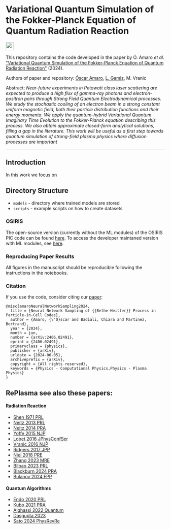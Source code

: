 Variational Quantum Simulation of the Fokker-Planck Equation of Quantum Radiation Reaction
=============================================================================================================================

<a href="https://arxiv.org/abs/2406.02491" style='vertical-align:middle; display:inline;'><img
							src="https://img.shields.io/badge/plasm--ph-arXiv%3A2406.02491-B31B1B.svg" class="plain" style="height:25px;" /></a>

This repository contains the code developed in the paper by Ó. Amaro _et al._ ["Variational Quantum Simulation of the Fokker-Planck Equation of Quantum Radiation Reaction"](https://arxiv.org/abs/2406.02491) (2024).

Authors of paper and repository: [Óscar Amaro](https://github.com/OsAmaro), [L. Gamiz](https://github.com/linigoga), M. Vranic

Abstract: _Near-future experiments in Petawatt class laser scattering are expected to produce a high flux of gamma-ray photons and electron-positron pairs through Strong Field Quantum Electrodynamical processes. We study the stochastic cooling of an electron beam in a strong constant uniform magnetic field, both their particle distribution functions and their energy momenta. We apply the quantum-hybrid Variational Quantum Imaginary Time Evolution to the Fokker-Planck equation describing this process. We also obtain approximate closed-form analytical solutions, filling a gap in the literature. This work will be useful as a first step towards quantum simulation of strong-field plasma physics where diffusion processes are important_

---


## Introduction

In this work we focus on


## Directory Structure

- ```models``` - directory where trained models are stored
- ```scripts``` - example scripts on how to create datasets

### OSIRIS

The open-source version (currently without the ML modules) of the OSIRIS PIC code can be found [here](https://osiris-code.github.io/). To access the developer maintaned version with ML modules, see [here](https://epp.tecnico.ulisboa.pt/osiris/).



### Reproducing Paper Results

All figures in the manuscript should be reproducible following the instructions in the notebooks.



### Citation

If you use the code, consider citing our [paper](https://arxiv.org/abs/2406.02491):

```
@misc{amaroNeuralNetworkSampling2024,
  title = {Neural Network Sampling of {{Bethe-Heitler}} Process in Particle-in-Cell Codes},
  author = {Amaro, {\'O}scar and Badiali, Chiara and Martinez, Bertrand},
  year = {2024},
  month = jun,
  number = {arXiv:2406.02491},
  eprint = {2406.02491},
  primaryclass = {physics},
  publisher = {arXiv},
  urldate = {2024-06-05},
  archiveprefix = {arXiv},
  copyright = {All rights reserved},
  keywords = {Physics - Computational Physics,Physics - Plasma Physics}
}
```

## RePlasma see also these papers:
#### Radiation Reaction
- [Shen 1971 PRL](https://github.com/RePlasma/PhysRevLett.28.455)
- [Neitz 2013 PRL](https://github.com/RePlasma/PhysRevLett.111.054802)
- [Neitz 2014 PRA](https://github.com/RePlasma/PhysRevA.90.022102)
- [Yoffe 2015 NJP](https://github.com/RePlasma/Yoffe_2015_New_J._Phys._17_053025)
- [Lobet 2016 JPhysConfSer](https://github.com/RePlasma/Lobet_2016_J._Phys.-_Conf._Ser._688_012058)
- [Vranic 2016 NJP](https://github.com/RePlasma/Vranic_2016_New_J._Phys._18_073035)
- [Ridgers 2017 JPP](https://www.cambridge.org/core/journals/journal-of-plasma-physics/article/signatures-of-quantum-effects-on-radiation-reaction-in-laserelectronbeam-collisions/29DE2EE1FA9375440C85ED700DC1E98B)
- [Niel 2018 PRE](https://github.com/RePlasma/PhysRevE.97.043209)
- [Zhang 2023 MRE](https://github.com/RePlasma/5.0157663)
- [Bilbao 2023 PRL](https://github.com/RePlasma/PhysRevLett.130.165101)
- [Blackburn 2024 PRA](https://github.com/RePlasma/PhysRevA.109.022234)
- [Bulanov 2024 FPP](https://github.com/RePlasma/j.fpp.2024.100036)

#### Quantum Algorithms
- [Endo 2020 PRL](https://github.com/RePlasma/PhysRevLett.125.010501)
- [Kubo 2021 PRA](https://github.com/RePlasma/PhysRevA.103.052425)
- [Alghassi 2022 Quantum](https://github.com/RePlasma/q-2022-06-07-730)
- [Dasgupta 2023](https://github.com/RePlasma/2208.13372)
- [Sato 2024 PhysRevRe](https://github.com/RePlasma/PhysRevResearch.6.033246)
